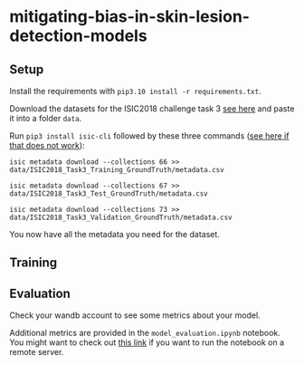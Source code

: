 # mitigating-bias-in-skin-lesion-detection-models

## Setup

Install the requirements with `pip3.10 install -r requirements.txt`.

Download the datasets for the ISIC2018 challenge task 3 [see here](https://challenge.isic-archive.com/data/#2018) and paste it into a folder `data`.

Run `pip3 install isic-cli` followed by these three commands ([see here if that does not work](https://stackoverflow.com/questions/35898734/pip-installs-packages-successfully-but-executables-not-found-from-command-line)):

`isic metadata download --collections 66 >> data/ISIC2018_Task3_Training_GroundTruth/metadata.csv`

`isic metadata download --collections 67 >> data/ISIC2018_Task3_Test_GroundTruth/metadata.csv`

`isic metadata download --collections 73 >> data/ISIC2018_Task3_Validation_GroundTruth/metadata.csv`

You now have all the metadata you need for the dataset.

## Training


## Evaluation

Check your wandb account to see some metrics about your model.

Additional metrics are provided in the `model_evaluation.ipynb` notebook. You might want to check out [this link](https://docs.anaconda.com/free/anaconda/jupyter-notebooks/remote-jupyter-notebook/) if you want to run the notebook on a remote server.